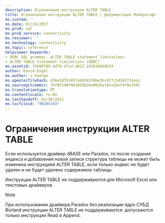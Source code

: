 ```yaml
---
description: Ограничения инструкции ALTER TABLE
title: Ограничения инструкции ALTER TABLE | Документация Майкрософт
ms.custom: ''
ms.date: 01/19/2017
ms.prod: sql
ms.prod_service: connectivity
ms.reviewer: ''
ms.technology: connectivity
ms.topic: reference
helpviewer_keywords:
- ODBC SQL grammar, ALTER TABLE statement limitations
- ALTER TABLE statement limitations [ODBC]
ms.assetid: f3e88f85-edf4-47cd-a822-292b106ddb34
author: David-Engel
ms.author: v-daenge
ms.openlocfilehash: d36e5dfb2457a9d3453dbe3bc877c5d267731ea1
ms.sourcegitcommit: 33f0f190f962059826e002be165a2bef4f9e350c
ms.translationtype: MT
ms.contentlocale: ru-RU
ms.lasthandoff: 01/30/2021
ms.locfileid: "99205744"
---
```

# <a name="alter-table-statement-limitations"></a>Ограничения инструкции ALTER TABLE
Если используется драйвер dBASE или Paradox, то после создания индекса и добавления новой записи структура таблицы не может быть изменена инструкцией ALTER TABLE, если только индекс не будет удален и не будет удалено содержимое таблицы.  
  
 Инструкции ALTER TABLE не поддерживаются для Microsoft Excel или текстовых драйверов.  
  
> [!NOTE]  
>  При использовании драйвера Paradox без реализации ядро СУБД Borland инструкции ALTER TABLE не поддерживаются. допускаются только инструкции Read и Append.
